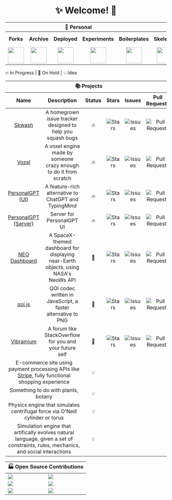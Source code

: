 <h1 align="center">✨ Welcome! 🌌</h1>

<table>
  <thead>
    <tr>
      <th align="center" colspan="5">🏡 Personal</th>
      <th align="center" colspan="3">🏢 Team</th>
    </tr>
  </thead>
  <tbody>
    <tr>
      <td align="center"><b>Forks</b></td>
      <td align="center"><b>Archive</b></td>
      <td align="center"><b>Deployed</b></td>
      <td align="center"><b>Experiments</b></td>
      <td align="center"><b>Boilerplates</b></td>
      <td align="center"><b>Skelenet</b></td>
      <td align="center"><b>Ariesnet</b></td>
      <td align="center"><b>Civil Engineers</b></td>
    </tr>
    <tr>
      <td align="center">
        <a href="https://github.com/RickyC0626-forks" title="Forked Projects">
          <img src="https://avatars.githubusercontent.com/u/121321200?s=200&v=4" width="50">
        </a>
      </td>
      <td align="center">
        <a href="https://github.com/RickyC0626-archive" title="Archived Projects">
          <img src="https://avatars.githubusercontent.com/u/121328201?s=200&v=4" width="50">
        </a>
      </td>
      <td align="center">
        <a href="https://github.com/RickyC0626-gh-pages" title="Deployed Pages">
          <img src="https://avatars.githubusercontent.com/u/121332196?s=200&v=4" width="50">
        </a>
      </td>
      <td align="center">
        <a href="https://github.com/RickyC0626-experiments" title="Experiments">
          <img src="https://avatars.githubusercontent.com/u/121334105?s=200&v=4" width="50">
        </a>
      </td>
      <td align="center">
        <a href="https://github.com/RickyC0626-boilerplate" title="Boilerplates">
          <img src="https://avatars.githubusercontent.com/u/121332704?s=200&v=4" width="50">
        </a>
      </td>
      <td align="center">
        <a href="https://github.com/skelenet" title="Skelenet Labs">
          <img src="https://avatars.githubusercontent.com/u/86542896?s=200&v=4" width="50">
        </a>
      </td>
      <td align="center">
        <a href="https://github.com/ariesnet" title="Aries Network">
          <img src="https://avatars.githubusercontent.com/u/101829519?s=200&v=4" width="50">
        </a>
      </td>
      <td align="center">
        <a href="https://github.com/Civil-Engineers" title="Civil Engineers">
          <img src="https://avatars.githubusercontent.com/u/109439685?s=200&v=4" width="50">
        </a>
      </td>
    </tr>
  </tbody>
</table>

<span>🔥 In Progress | 🛑 On Hold | 💡 Idea</span>
<table>
  <thead>
    <tr>
      <th align="center" colspan="10">📚 Projects</th>
    </tr>
    <tr>
      <th align="center">Name</th>
      <th align="center">Description</th>
      <th align="center">Status</th>
      <th align="center">Stars</th>
      <th align="center">Issues</th>
      <th align="center">Pull Requests</th>
    </tr>
  </thead>
  <tbody>
    <tr>
      <td align="center">
        <a href="https://github.com/rickyc0626/skwash" title="rickyc0626/skwash">
          <span>Skwash</span>
        </a>
      </td>
      <td align="center">A homegrown issue tracker designed to help you squash bugs</td>
      <td align="center" title="In Progress">🔥</td>
      <td align="center">
        <img alt="Stars" src="https://img.shields.io/github/stars/rickyc0626/skwash?color=gold&style=flat-square&labelColor=black">
      </td>
      <td align="center">
        <img alt="Issues" src="https://img.shields.io/github/issues/rickyc0626/skwash?color=forestgreen&style=flat-square&labelColor=black">
      </td>
      <td align="center">
        <img alt="Pull Requests" src="https://img.shields.io/github/issues-pr/rickyc0626/skwash?color=blueviolet&style=flat-square&labelColor=black">
      </td>
    </tr>
    <tr>
      <td align="center">
        <a href="https://github.com/rickyc0626/vozel" title="rickyc0626/vozel">
          <span>Vozel</span>
        </a>
      </td>
      <td align="center">A voxel engine made by someone crazy enough to do it from scratch</td>
      <td align="center" title="In Progress">🔥</td>
      <td align="center">
        <img alt="Stars" src="https://img.shields.io/github/stars/rickyc0626/vozel?color=gold&style=flat-square&labelColor=black">
      </td>
      <td align="center">
        <img alt="Issues" src="https://img.shields.io/github/issues/rickyc0626/vozel?color=forestgreen&style=flat-square&labelColor=black">
      </td>
      <td align="center">
        <img alt="Pull Requests" src="https://img.shields.io/github/issues-pr/rickyc0626/vozel?color=blueviolet&style=flat-square&labelColor=black">
      </td>
    </tr>
    <tr>
      <td align="center">
        <a href="https://github.com/personalgpt/personalgpt-ui" title="personalgpt/personalgpt-ui">
          <span>PersonalGPT (UI)</span>
        </a>
      </td>
      <td align="center">A feature-rich alternative to ChatGPT and TypingMind</td>
      <td align="center" title="In Progress">🔥</td>
      <td align="center">
        <img alt="Stars" src="https://img.shields.io/github/stars/personalgpt/personalgpt-ui?color=gold&style=flat-square&labelColor=black">
      </td>
      <td align="center">
        <img alt="Issues" src="https://img.shields.io/github/issues/personalgpt/personalgpt-ui?color=forestgreen&style=flat-square&labelColor=black">
      </td>
      <td align="center">
        <img alt="Pull Requests" src="https://img.shields.io/github/issues-pr/personalgpt/personalgpt-ui?color=blueviolet&style=flat-square&labelColor=black">
      </td>
    </tr>
    <tr>
      <td align="center">
        <a href="https://github.com/personalgpt/personalgpt-server" title="personalgpt/personalgpt-server">
          <span>PersonalGPT (Server)</span>
        </a>
      </td>
      <td align="center">Server for PersonalGPT UI</td>
      <td align="center" title="In Progress">🔥</td>
      <td align="center">
        <img alt="Stars" src="https://img.shields.io/github/stars/personalgpt/personalgpt-server?color=gold&style=flat-square&labelColor=black">
      </td>
      <td align="center">
        <img alt="Issues" src="https://img.shields.io/github/issues/personalgpt/personalgpt-server?color=forestgreen&style=flat-square&labelColor=black">
      </td>
      <td align="center">
        <img alt="Pull Requests" src="https://img.shields.io/github/issues-pr/personalgpt/personalgpt-server?color=blueviolet&style=flat-square&labelColor=black">
      </td>
    </tr>
    <tr>
      <td align="center">
        <a href="https://github.com/rickyc0626/neo-dashboard" title="rickyc0626/neo-dashboard">
          <span>NEO Dashboard</span>
        </a>
      </td>
      <td align="center">A SpaceX-themed dashboard for displaying near-Earth objects, using NASA's NeoWs API</td>
      <td align="center" title="On Hold">🛑</td>
      <td align="center">
        <img alt="Stars" src="https://img.shields.io/github/stars/rickyc0626/neo-dashboard?color=gold&style=flat-square&labelColor=black">
      </td>
      <td align="center">
        <img alt="Issues" src="https://img.shields.io/github/issues/rickyc0626/neo-dashboard?color=forestgreen&style=flat-square&labelColor=black">
      </td>
      <td align="center">
        <img alt="Pull Requests" src="https://img.shields.io/github/issues-pr/rickyc0626/neo-dashboard?color=blueviolet&style=flat-square&labelColor=black">
      </td>
    </tr>
    <tr>
      <td align="center">
        <a href="https://github.com/rickyc0626/qoi.js" title="rickyc0626/qoi.js">
          <span>qoi.js</span>
        </a>
      </td>
      <td align="center">QOI codec written in JavaScript, a faster alternative to PNG</td>
      <td align="center" title="On Hold">🛑</td>
      <td align="center">
        <img alt="Stars" src="https://img.shields.io/github/stars/rickyc0626/qoi.js?color=gold&style=flat-square&labelColor=black">
      </td>
      <td align="center">
        <img alt="Issues" src="https://img.shields.io/github/issues/rickyc0626/qoi.js?color=forestgreen&style=flat-square&labelColor=black">
      </td>
      <td align="center">
        <img alt="Pull Requests" src="https://img.shields.io/github/issues-pr/rickyc0626/qoi.js?color=blueviolet&style=flat-square&labelColor=black">
      </td>
    </tr>
    <tr>
      <td align="center">
        <a href="https://github.com/rickyc0626/vibrainium" title="rickyc0626/vibrainium">
          <span>Vibrainium</span>
        </a>
      </td>
      <td align="center">A forum like StackOverflow for you and your future self</td>
      <td align="center" title="On Hold">🛑</td>
      <td align="center">
        <img alt="Stars" src="https://img.shields.io/github/stars/rickyc0626/vibrainium?color=gold&style=flat-square&labelColor=black">
      </td>
      <td align="center">
        <img alt="Issues" src="https://img.shields.io/github/issues/rickyc0626/vibrainium?color=forestgreen&style=flat-square&labelColor=black">
      </td>
      <td align="center">
        <img alt="Pull Requests" src="https://img.shields.io/github/issues-pr/rickyc0626/vibrainium?color=blueviolet&style=flat-square&labelColor=black">
      </td>
    </tr>
    <tr>
      <td align="center" colspan="2">
        E-commerce site using payment processing APIs like <a href="https://stripe.com/"><span>Stripe</span></a>, fully functional shopping experience
      </td>
      <td align="center" title="Idea">💡</td>
      <td align="center"></td>
      <td align="center"></td>
      <td align="center"></td>
    </tr>
    <tr>
      <td align="center" colspan="2">
        Something to do with plants, botany
      </td>
      <td align="center" title="Idea">💡</td>
      <td align="center"></td>
      <td align="center"></td>
      <td align="center"></td>
    </tr>
    <tr>
      <td align="center" colspan="2">
        Physics engine that simulates centrifugal force via O'Neill cylinder or torus
      </td>
      <td align="center" title="Idea">💡</td>
      <td align="center"></td>
      <td align="center"></td>
      <td align="center"></td>
    </tr>
    <tr>
      <td align="center" colspan="2">
        Simulation engine that artifically evolves natural language, given a set of constraints, rules, mechanics, and social interactions
      </td>
      <td align="center" title="Idea">💡</td>
      <td align="center"></td>
      <td align="center"></td>
      <td align="center"></td>
    </tr>
  </tbody>
</table>

<table>
  <thead>
    <tr>
      <th align="center" colspan="2">🏭 Open Source Contributions</th>
    </tr>
  </thead>
  <tbody>
    <tr>
      <td>
        <a href="https://github.com/boardgameio/boardgame.io" title="boardgameio/boardgame.io">
          <img src="https://github-readme-stats.vercel.app/api/pin/?username=boardgameio&repo=boardgame.io&theme=github_dark_dimmed">
        </a>
      </td>
      <td>
        <a href="https://github.com/questdb/questdb" title="questdb/questdb">
          <img src="https://github-readme-stats.vercel.app/api/pin/?username=questdb&repo=questdb&theme=github_dark_dimmed">
        </a>
      </td>
    </tr>
    <tr>
      <td>
        <a href="https://github.com/manimcommunity/manim" title="ManimCommunity/manim">
          <img src="https://github-readme-stats.vercel.app/api/pin/?username=manimcommunity&repo=manim&theme=github_dark_dimmed">
        </a>
      </td>
      <td>
        <a href="https://github.com/ManimCommunity/ManimPango" title="ManimCommunity/ManimPango">
          <img src="https://github-readme-stats.vercel.app/api/pin/?username=manimcommunity&repo=manimpango&theme=github_dark_dimmed">
        </a>
      </td>
    </tr>
    <tr>
      <td>
        <a href="https://github.com/discourse/discourse" title="discourse/discourse">
          <img src="https://github-readme-stats.vercel.app/api/pin/?username=discourse&repo=discourse&theme=github_dark_dimmed">
        </a>
      </td>
      <td>
        <a href="https://github.com/discourse/discourse-data-explorer" title="discourse/discourse-data-explorer">
          <img src="https://github-readme-stats.vercel.app/api/pin/?username=discourse&repo=discourse-data-explorer&theme=github_dark_dimmed">
        </a>
      </td>
    </tr>
  </tbody>
</table>
